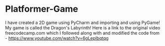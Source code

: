 # Platformer-Game

I have created a 2D game using PyCharm and importing and using PyGame! My game is called the Dragon's Labyrinth!
Here is a link to the original video freecodecamp.com which I followed along with and modified the code from - 
https://www.youtube.com/watch?v=6gLeplbqtqg


